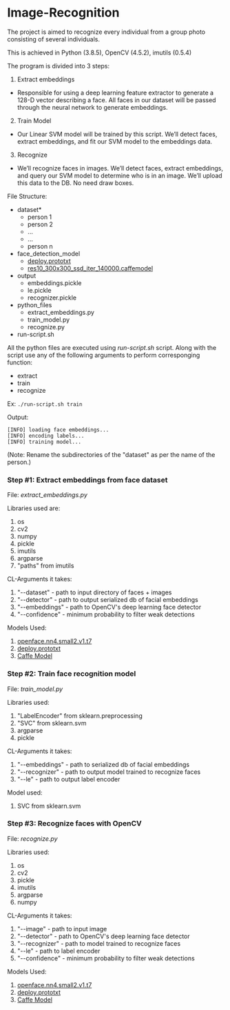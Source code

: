 # Image-Recognition

The project is aimed to recognize every individual from a group photo consisting of several individuals.

This is achieved in Python (3.8.5), OpenCV (4.5.2), imutils (0.5.4)

The program is divided into 3 steps:

1. Extract embeddings
* Responsible for using a deep learning feature extractor to generate a 128-D vector describing a face. All faces in our dataset will be passed through the neural network to generate embeddings.
2. Train Model
* Our Linear SVM model will be trained by this script. We’ll detect faces, extract embeddings, and fit our SVM model to the embeddings data.
3. Recognize
* We’ll recognize faces in images. We’ll detect faces, extract embeddings, and query our SVM model to determine who is in an image. We’ll upload this data to the DB. No need draw boxes.

File Structure:
* dataset*
    * person 1
    * person 2
    * ...
    * ...
    * person n
* face_detection_model
    * [deploy.prototxt](https://github.com/opencv/opencv/blob/master/samples/dnn/face_detector/deploy.prototxt)
    * [res10_300x300_ssd_iter_140000.caffemodel](https://github.com/gopinath-balu/computer_vision/blob/master/CAFFE_DNN/res10_300x300_ssd_iter_140000.caffemodel)
* output
    * embeddings.pickle
    * le.pickle
    * recognizer.pickle
* python_files
    * extract_embeddings.py
    * train_model.py
    * recognize.py
* run-script.sh

All the python files are executed using <em>run-script.sh</em> script. Along with the script use any of the following arguments to perform corresponging function:
* extract
* train
* recognize

Ex: `./run-script.sh train`

Output:
```
[INFO] loading face embeddings...
[INFO] encoding labels...
[INFO] training model...
```

(Note: Rename the subdirectories of the "dataset" as per the name of the person.)

### Step #1: Extract embeddings from face dataset

File: <em>extract_embeddings.py</em>

Libraries used are:

1. os
2. cv2
3. numpy
4. pickle
5. imutils
6. argparse
7. "paths" from imutils

CL-Arguments it takes:

1. "--dataset" - path to input directory of faces + images
2. "--detector" - path to output serialized db of facial embeddings
3. "--embeddings" - path to OpenCV's deep learning face detector
4. "--confidence" - minimum probability to filter weak detections

Models Used:

1. [openface.nn4.small2.v1.t7](https://github.com/pyannote/pyannote-data/blob/master/openface.nn4.small2.v1.t7)
2. [deploy.prototxt](https://github.com/opencv/opencv/blob/master/samples/dnn/face_detector/deploy.prototxt)
3. [Caffe Model](https://github.com/gopinath-balu/computer_vision/blob/master/CAFFE_DNN/res10_300x300_ssd_iter_140000.caffemodel)

### Step #2: Train face recognition model

File: <em>train_model.py</em>

Libraries used:

1. "LabelEncoder" from sklearn.preprocessing
2. "SVC" from sklearn.svm
3. argparse
4. pickle

CL-Arguments it takes:

1. "--embeddings" - path to serialized db of facial embeddings
2. "--recognizer" - path to output model trained to recognize faces
3. "--le" - path to output label encoder

Model used:

1. SVC from sklearn.svm

### Step #3: Recognize faces with OpenCV

File: <em>recognize.py</em>

Libraries used:

1. os
2. cv2
3. pickle
4. imutils
5. argparse
6. numpy

CL-Arguments it takes:

1. "--image" - path to input image
2. "--detector" - path to OpenCV's deep learning face detector
3. "--recognizer" - path to model trained to recognize faces
4. "--le" - path to label encoder
5. "--confidence" - minimum probability to filter weak detections

Models Used:

1. [openface.nn4.small2.v1.t7](https://github.com/pyannote/pyannote-data/blob/master/openface.nn4.small2.v1.t7)
2. [deploy.prototxt](https://github.com/opencv/opencv/blob/master/samples/dnn/face_detector/deploy.prototxt)
3. [Caffe Model](https://github.com/gopinath-balu/computer_vision/blob/master/CAFFE_DNN/res10_300x300_ssd_iter_140000.caffemodel)
